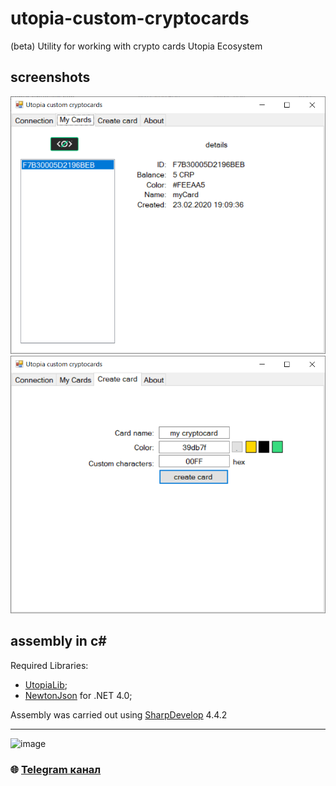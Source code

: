 
# utopia-custom-cryptocards

(beta) Utility for working with crypto cards Utopia Ecosystem

## screenshots

![screenshot](https://github.com/Sagleft/utopia-custom-cryptocards/raw/master/img/screen1.png)
![screenshot](https://github.com/Sagleft/utopia-custom-cryptocards/raw/master/img/screen2.png)

## assembly in c#

Required Libraries:

* [UtopiaLib](https://github.com/Sagleft/utopialib-csharp);
* [NewtonJson](https://www.newtonsoft.com/json) for .NET 4.0;

Assembly was carried out using [SharpDevelop](http://www.icsharpcode.net/OpenSource/SD/Default.aspx) 4.4.2

---

![image](https://github.com/Sagleft/Sagleft/raw/master/image.png)

### :globe_with_meridians: [Telegram канал](https://t.me/+VIvd8j6xvm9iMzhi)
